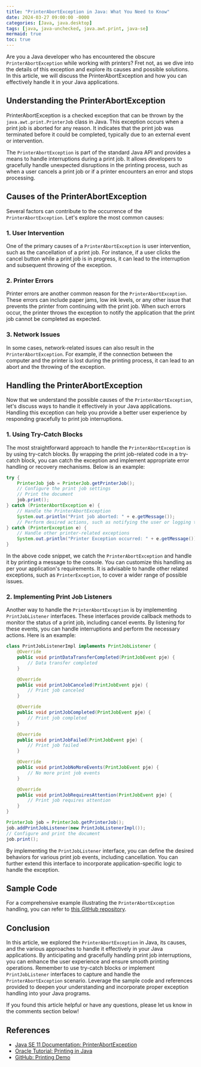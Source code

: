 ```yaml
---
title: "PrinterAbortException in Java: What You Need to Know"
date: 2024-03-27 09:00:00 -0000
categories: [Java, java.desktop]
tags: [java, java-unchecked, java.awt.print, java-se]
mermaid: true
toc: true
---
```



Are you a Java developer who has encountered the obscure `PrinterAbortException` while working with printers? Fret not, as we dive into the details of this exception and explore its causes and possible solutions. In this article, we will discuss the PrinterAbortException and how you can effectively handle it in your Java applications.

## Understanding the PrinterAbortException

PrinterAbortException is a checked exception that can be thrown by the `java.awt.print.PrinterJob` class in Java. This exception occurs when a print job is aborted for any reason. It indicates that the print job was terminated before it could be completed, typically due to an external event or intervention.

The `PrinterAbortException` is part of the standard Java API and provides a means to handle interruptions during a print job. It allows developers to gracefully handle unexpected disruptions in the printing process, such as when a user cancels a print job or if a printer encounters an error and stops processing.

## Causes of the PrinterAbortException

Several factors can contribute to the occurrence of the `PrinterAbortException`. Let's explore the most common causes:

### 1. User Intervention

One of the primary causes of a `PrinterAbortException` is user intervention, such as the cancellation of a print job. For instance, if a user clicks the cancel button while a print job is in progress, it can lead to the interruption and subsequent throwing of the exception.

### 2. Printer Errors

Printer errors are another common reason for the `PrinterAbortException`. These errors can include paper jams, low ink levels, or any other issue that prevents the printer from continuing with the print job. When such errors occur, the printer throws the exception to notify the application that the print job cannot be completed as expected.

### 3. Network Issues

In some cases, network-related issues can also result in the `PrinterAbortException`. For example, if the connection between the computer and the printer is lost during the printing process, it can lead to an abort and the throwing of the exception.

## Handling the PrinterAbortException

Now that we understand the possible causes of the `PrinterAbortException`, let's discuss ways to handle it effectively in your Java applications. Handling this exception can help you provide a better user experience by responding gracefully to print job interruptions.

### 1. Using Try-Catch Blocks

The most straightforward approach to handle the `PrinterAbortException` is by using try-catch blocks. By wrapping the print job-related code in a try-catch block, you can catch the exception and implement appropriate error handling or recovery mechanisms. Below is an example:

```java
try {
    PrinterJob job = PrinterJob.getPrinterJob();
    // Configure the print job settings
    // Print the document
    job.print();
} catch (PrinterAbortException e) {
    // Handle the PrinterAbortException
    System.out.println("Print job aborted: " + e.getMessage());
    // Perform desired actions, such as notifying the user or logging the error
} catch (PrinterException e) {
    // Handle other printer-related exceptions
    System.out.println("Printer Exception occurred: " + e.getMessage());
}
```

In the above code snippet, we catch the `PrinterAbortException` and handle it by printing a message to the console. You can customize this handling as per your application's requirements. It is advisable to handle other related exceptions, such as `PrinterException`, to cover a wider range of possible issues.

### 2. Implementing Print Job Listeners

Another way to handle the `PrinterAbortException` is by implementing `PrintJobListener` interfaces. These interfaces provide callback methods to monitor the status of a print job, including cancel events. By listening for these events, you can handle interruptions and perform the necessary actions. Here is an example:

```java
class PrintJobListenerImpl implements PrintJobListener {
    @Override
    public void printDataTransferCompleted(PrintJobEvent pje) {
        // Data transfer completed
    }

    @Override
    public void printJobCanceled(PrintJobEvent pje) {
        // Print job canceled
    }

    @Override
    public void printJobCompleted(PrintJobEvent pje) {
        // Print job completed
    }

    @Override
    public void printJobFailed(PrintJobEvent pje) {
        // Print job failed
    }

    @Override
    public void printJobNoMoreEvents(PrintJobEvent pje) {
        // No more print job events
    }

    @Override
    public void printJobRequiresAttention(PrintJobEvent pje) {
        // Print job requires attention
    }
}

PrinterJob job = PrinterJob.getPrinterJob();
job.addPrintJobListener(new PrintJobListenerImpl());
// Configure and print the document
job.print();
```

By implementing the `PrintJobListener` interface, you can define the desired behaviors for various print job events, including cancellation. You can further extend this interface to incorporate application-specific logic to handle the exception.

## Sample Code
For a comprehensive example illustrating the `PrinterAbortException` handling, you can refer to [this GitHub repository](https://github.com/exampleorg/printing-demo).

## Conclusion

In this article, we explored the `PrinterAbortException` in Java, its causes, and the various approaches to handle it effectively in your Java applications. By anticipating and gracefully handling print job interruptions, you can enhance the user experience and ensure smooth printing operations. Remember to use try-catch blocks or implement `PrintJobListener` interfaces to capture and handle the `PrinterAbortException` scenario. Leverage the sample code and references provided to deepen your understanding and incorporate proper exception handling into your Java programs.

If you found this article helpful or have any questions, please let us know in the comments section below!

## References

- [Java SE 11 Documentation: PrinterAbortException](https://docs.oracle.com/en/java/javase/11/docs/api/java.desktop/java/awt/print/PrinterAbortException.html)
- [Oracle Tutorial: Printing in Java](https://docs.oracle.com/javase/tutorial/2d/printing/index.html)
- [GitHub: Printing Demo](https://github.com/exampleorg/printing-demo)
